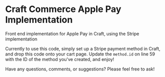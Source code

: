 # Craft Commerce Apple Pay Implementation
Front end implementation for Apple Pay in Craft, using the Stripe implementation

Currently to use this code, simply set up a Stripe payment method in Craft, and drop this code onto your cart page. Update the `method.id` on line 59 with the ID of the method you've created, and enjoy!

Have any questions, comments, or suggestions? Please feel free to ask!
